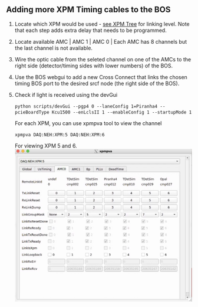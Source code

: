 ## Adding more XPM Timing cables to the BOS
1. Locate which XPM would be used - [see XPM Tree](https://confluence.slac.stanford.edu/display/PSDMInternal/Debugging+DAQ#DebuggingDAQ-XPM) for linking level. Note that each step adds extra delay that needs to be programmed.
2. Locate available AMC 
   |   AMC 1    |    AMC 0   |
   Each AMC has 8 channels but the last channel is not available.
3. Wire the optic cable from the seleted channel on one of the AMCs to the right side (detector/timing sides with lower numbers) of the BOS.
4. Use the BOS webgui to add a new Cross Connect that links the chosen timing BOS port to the desired srcf node (the right side of the BOS). 
5. Check if light is received using the devGui
   ```
   python scripts/devGui --pgp4 0 --laneConfig 1=Piranha4 --pcieBoardType Kcu1500 --enLclsII 1 --enableConfig 1 --startupMode 1
   ```
   
   For each XPM, you can use xpmpva tool to view the channel
   ```
   xpmpva DAQ:NEH:XPM:5 DAQ:NEH:XPM:6
   ```
   For viewing XPM 5 and 6.
   ![example of xpmvpa tool](/psdaq/images/ex-xpmvpa_xpm5_amc0.png)
